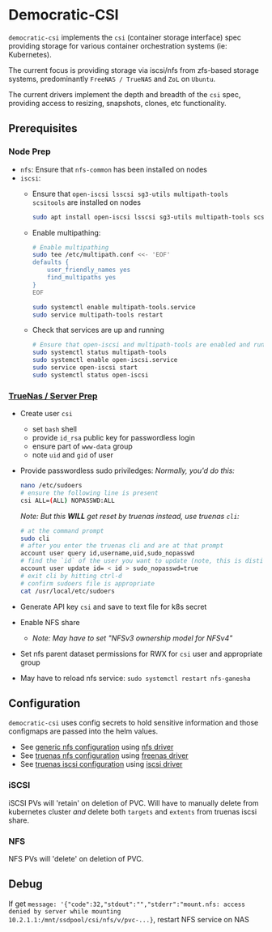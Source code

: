 # Democratic-CSI

`democratic-csi` implements the `csi` (container storage interface) spec providing storage for various container orchestration systems (ie: Kubernetes).

The current focus is providing storage via iscsi/nfs from zfs-based storage systems, predominantly `FreeNAS / TrueNAS` and `ZoL` on `Ubuntu`.

The current drivers implement the depth and breadth of the `csi` spec, providing access to resizing, snapshots, clones, etc functionality.

## Prerequisites

### Node Prep

- `nfs`: Ensure that `nfs-common` has been installed on nodes
- `iscsi`:
  - Ensure that `open-iscsi lsscsi sg3-utils multipath-tools scsitools` are installed on nodes

    ```sh
    sudo apt install open-iscsi lsscsi sg3-utils multipath-tools scsitools
    ```

  - Enable multipathing:

    ```sh
    # Enable multipathing
    sudo tee /etc/multipath.conf <<- 'EOF'
    defaults {
        user_friendly_names yes
        find_multipaths yes
    }
    EOF

    sudo systemctl enable multipath-tools.service
    sudo service multipath-tools restart
    ```

  - Check that services are up and running

    ```sh
    # Ensure that open-iscsi and multipath-tools are enabled and running
    sudo systemctl status multipath-tools
    sudo systemctl enable open-iscsi.service
    sudo service open-iscsi start
    sudo systemctl status open-iscsi
    ```

### [TrueNas / Server Prep](https://github.com/democratic-csi/democratic-csi#server-prep)

- Create user `csi`
  - set `bash` shell
  - provide `id_rsa` public key for passwordless login
  - ensure part of `www-data` group
  - note `uid` and `gid` of user
- Provide passwordless sudo priviledges:
  _Normally, you'd do this:_

  ```sh
  nano /etc/sudoers
  # ensure the following line is present
  csi ALL=(ALL) NOPASSWD:ALL
  ```

  _Note: But this **WILL** get reset by truenas_
  _instead, use truenas `cli`:_

  ```sh
  # at the command prompt
  sudo cli
  # after you enter the truenas cli and are at that prompt
  account user query id,username,uid,sudo_nopasswd
  # find the `id` of the user you want to update (note, this is distinct from the `uid`)
  account user update id= < id > sudo_nopasswd=true
  # exit cli by hitting ctrl-d
  # confirm sudoers file is appropriate
  cat /usr/local/etc/sudoers
  ```

- Generate API key `csi` and save to text file for k8s secret
- Enable NFS share
  - _Note: May have to set "NFSv3 ownership model for NFSv4"_
- Set nfs parent dataset permissions for RWX for `csi` user and appropriate group
- May have to reload nfs service: `sudo systemctl restart nfs-ganesha`

## Configuration

`democratic-csi` uses config secrets to hold sensitive information and those configmaps are passed into the helm values.

- See [generic nfs configuration](https://github.com/democratic-csi/charts/blob/master/stable/democratic-csi/examples/nfs-client.yaml) using [nfs driver](https://github.com/democratic-csi/democratic-csi/blob/master/examples/nfs-client.yaml)
- See [truenas nfs configuration](https://github.com/democratic-csi/charts/blob/master/stable/democratic-csi/examples/freenas-nfs.yaml) using [freenas driver](https://github.com/democratic-csi/democratic-csi/blob/master/examples/freenas-nfs.yaml)
- See [truenas iscsi configuration](https://github.com/democratic-csi/charts/blob/master/stable/democratic-csi/examples/freenas-iscsi.yaml) using [iscsi driver](https://github.com/democratic-csi/democratic-csi/blob/master/examples/freenas-iscsi.yaml)

### iSCSI

iSCSI PVs will 'retain' on deletion of PVC.  Will have to manually delete from kubernetes cluster _and_ delete both `targets` and `extents` from truenas iscsi share.

### NFS

NFS PVs will 'delete' on deletion of PVC.

## Debug

If get `message: '{"code":32,"stdout":"","stderr":"mount.nfs: access denied by server while mounting 10.2.1.1:/mnt/ssdpool/csi/nfs/v/pvc-...}`, restart NFS service on NAS
